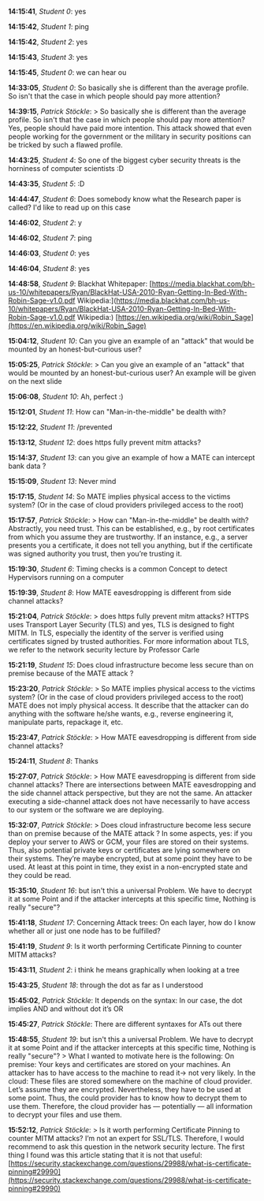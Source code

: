 **14:15:41**, *Student 0*: yes

**14:15:42**, *Student 1*: ping

**14:15:42**, *Student 2*: yes

**14:15:43**, *Student 3*: yes

**14:15:45**, *Student 0*: we can hear ou

**14:33:05**, *Student 0*: So basically she is different than the average profile. So isn't that the case in which people should pay more attention?

**14:39:15**, *Patrick Stöckle*: > So basically she is different than the average profile. So isn't that the case in which people should pay more attention? Yes, people should have paid more intention. This attack showed that even people working for the government or the military in security positions can be tricked by such a flawed profile.

**14:43:25**, *Student 4*: So one of the biggest cyber security threats is the horniness of computer scientists :D

**14:43:35**, *Student 5*: :D

**14:44:47**, *Student 6*: Does somebody know what the Research paper is called? I'd like to read up on this case

**14:46:02**, *Student 2*: y

**14:46:02**, *Student 7*: ping

**14:46:03**, *Student 0*: yes

**14:46:04**, *Student 8*: yes

**14:48:58**, *Student 9*: Blackhat Whitepaper: [https://media.blackhat.com/bh-us-10/whitepapers/Ryan/BlackHat-USA-2010-Ryan-Getting-In-Bed-With-Robin-Sage-v1.0.pdf
Wikipedia:](https://media.blackhat.com/bh-us-10/whitepapers/Ryan/BlackHat-USA-2010-Ryan-Getting-In-Bed-With-Robin-Sage-v1.0.pdf
Wikipedia:) [https://en.wikipedia.org/wiki/Robin_Sage](https://en.wikipedia.org/wiki/Robin_Sage)

**15:04:12**, *Student 10*: Can you give an example of an "attack" that would be mounted by an honest-but-curious user?

**15:05:25**, *Patrick Stöckle*: > Can you give an example of an "attack" that would be mounted by an honest-but-curious user? An example will be given on the next slide

**15:06:08**, *Student 10*: Ah, perfect :)

**15:12:01**, *Student 11*: How can "Man-in-the-middle" be dealth with?

**15:12:22**, *Student 11*: /prevented

**15:13:12**, *Student 12*: does https fully prevent mitm attacks?

**15:14:37**, *Student 13*: can you give an example of how a MATE can intercept bank  data ?

**15:15:09**, *Student 13*: Never mind

**15:17:15**, *Student 14*: So MATE implies physical access to the victims system? (Or in the case of cloud providers privileged access to the root)

**15:17:57**, *Patrick Stöckle*: > How can "Man-in-the-middle" be dealth with? Abstractly, you need trust. This can be established, e.g., by root certificates from which you assume they are trustworthy. If an instance, e.g., a server presents you a certificate, it does not tell you anything, but if the certificate was signed authority you trust, then you’re trusting it.

**15:19:30**, *Student 6*: Timing checks is a common Concept to detect Hypervisors running on a computer

**15:19:39**, *Student 8*: How MATE eavesdropping is different from side channel attacks?

**15:21:04**, *Patrick Stöckle*: > does https fully prevent mitm attacks? HTTPS uses Transport Layer Security (TLS) and yes, TLS is designed to fight MITM. In TLS, especially the identity of the server is verified using certificates signed by trusted authorities. For more information about TLS, we refer to the network security lecture by Professor Carle

**15:21:19**, *Student 15*: Does cloud infrastructure become less secure than on premise because of the MATE attack ?

**15:23:20**, *Patrick Stöckle*: > So MATE implies physical access to the victims system? (Or in the case of cloud providers privileged access to the root) MATE does not imply physical access. It describe that the attacker can do anything with the software he/she wants, e.g., reverse engineering it, manipulate parts, repackage it, etc.

**15:23:47**, *Patrick Stöckle*: > How MATE eavesdropping is different from side channel attacks?

**15:24:11**, *Student 8*: Thanks

**15:27:07**, *Patrick Stöckle*: > How MATE eavesdropping is different from side channel attacks? There are intersections between MATE eavesdropping and the side channel attack perspective, but they are not the same. An attacker executing a side-channel attack does not have necessarily to have access to our system or the software we are deploying.

**15:32:07**, *Patrick Stöckle*: > Does cloud infrastructure become less secure than on premise because of the MATE attack ? In some aspects, yes: if you deploy your server to AWS or GCM, your files are stored on their systems. Thus, also potential private keys or certificates are lying somewhere on their systems. They’re maybe encrypted, but at some point they have to be used. At least at this point in time, they exist in a non-encrypted state and they could be read.

**15:35:10**, *Student 16*: but isn't this a universal Problem. We have to decrypt it at some Point and if the attacker intercepts at this specific time, Nothing is really "secure"?

**15:41:18**, *Student 17*: Concerning Attack trees: On each layer, how do I know whether all or just one node has to be fulfilled?

**15:41:19**, *Student 9*: Is it worth performing Certificate Pinning to counter MITM attacks?

**15:43:11**, *Student 2*: i think he means graphically when looking at a tree

**15:43:25**, *Student 18*: through the dot as far as I understood

**15:45:02**, *Patrick Stöckle*: It depends on the syntax: In our case, the dot implies AND and without dot it’s OR

**15:45:27**, *Patrick Stöckle*: There are different syntaxes for ATs out there

**15:48:55**, *Student 19*: but isn't this a universal Problem. We have to decrypt it at some Point and if the attacker intercepts at this specific time, Nothing is really "secure"? > What I wanted to motivate here is the following: On premise: Your keys and certificates are stored on your machines. An attacker has to have access to the machine to read it→ not very likely. In the cloud: These files are stored somewhere on the machine of cloud provider. Let’s assume they are encrypted. Nevertheless, they have to be used at some point. Thus, the could provider has to know how to decrypt them to use them. Therefore, the cloud provider has — potentially — all information to decrypt your files and use them.

**15:52:12**, *Patrick Stöckle*: > Is it worth performing Certificate Pinning to counter MITM attacks? I’m not an expert for SSL/TLS. Therefore, I would recommend to ask this question in the network security lecture. The first thing I found was this article stating that it is not that useful: [https://security.stackexchange.com/questions/29988/what-is-certificate-pinning#29990](https://security.stackexchange.com/questions/29988/what-is-certificate-pinning#29990)

